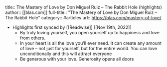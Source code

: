 title:: The Mastery of Love by Don Miguel Ruiz – The Rabbit Hole (highlights)
author:: [[blas.com]]
full-title:: "The Mastery of Love by Don Miguel Ruiz – The Rabbit Hole"
category:: #articles
url:: https://blas.com/mastery-of-love/

- Highlights first synced by [[Readwise]] [[Nov 19th, 2022]]
	- By truly loving yourself, you open yourself up to happiness and love from others.
	- In your heart is all the love you’ll ever need. It can create any amount of love – not just for yourself, but for the entire world. You can love unconditionally and this will attract everyone
	- Be generous with your love. Generosity opens all doors